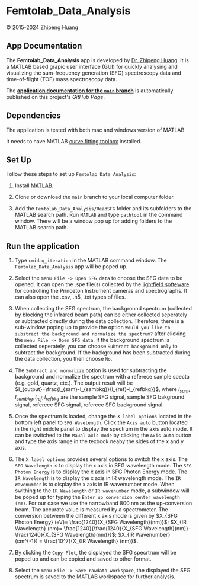 # Femtolab_Data_Analysis 
&copy; 2015-2024 Zhipeng Huang

## App Documentation

The **Femtolab_Data_Analysis** app is developed by [Dr. Zhipeng Huang](https://zhipeng-huang.netlify.app/). It is a MATLAB based grapic user interface (GUI) for quickly analysing and visualizing the sum-frequency generation (SFG) spectroscopy data and time-of-flight (TOF) mass spectroscopy data.

The [**application documentation for the `main` branch**](https://github.com/alancfel/Femtolab_Data_Analysis) is automatically published on this project's *GitHub Page*. 


## Dependencies

The application is tested with both mac and windows version of MATLAB.

It needs to have MATLAB [curve fitting toolbox](https://www.mathworks.com/products/curvefitting.html) installed. 

## Set Up

Follow these steps to set up `Femtolab_Data_Analysis`:

1. Install [MATLAB](https://www.mathworks.com/products/matlab.html).

2. Clone or download the `main` branch to your local computer folder.

3. Add the `Femtolab_Data_Analysis/ReadSFG` folder and its subfolders to the MATLAB search path. Run `MATLAB` and type `pathtool` in the command window. There will be a window pop up for adding folders to the MATLAB search path.


## Run the application

1. Type `cmidaq_iteration` in the MATLAB command window. The `Femtolab_Data_Analysis` app will be poped up.

2. Select the `menu File -> Open SFG data` to choose the SFG data to be opened. It can open the .spe file(s) collected by the [lightfield softeware](https://www.teledynevisionsolutions.com/en-hk/categories/software/vision-application-software/) for controlling the Princeton Instrument cameras and spectrographs. It can also open the .csv, .h5, .txt types of files.

3. When collecting the SFG spectrum, the background spectrum (collected by blocking the infrared beam path) can be either collected seperately or subtracted directly during the data collection. Therefore, there is a sub-window poping up to provide the option `Would you like to substract the background and normalize the spectrum?` after clicking the `menu File -> Open SFG data`. If the background spectrum is collected seperately, you can choose `Subtract background only` to subtract the background. If the background has been subtracted during the data collection, you then choose `No`. 

4. The `Subtract and normalize` option is used for subtracting the background and normalize the spectrum with a referece sample specta (e.g. gold, quartz, etc.). The output result will be $I_{output}=\frac{I_{sam}-I_{sambkg}}{I_{ref}-I_{refbkg}}$, where $I_{sam},I_{sambkg},I_{ref},I_{refbkg}$ are the sample SFG signal, sample SFG bakground signal, referece SFG signal, referece SFG background signal.

5. Once the spectrum is loaded, change the `X label options` located in the bottom left panel to `SFG Wavelength`. Click the `Axis auto` button located in the right middle panel to display the spectrum in the axis auto mode. It can be switched to the `Maual axis mode` by clicking the `Axis auto` button and type the axis range in the texbook neaby the sides of the x and y axis.

6. The `X label options` provides several options to switch the x axis. The `SFG Wavelength` is to display the x axis in SFG wavelength mode. The `SFG Photon Energy` is to display the x axis in SFG Photon Energy mode. The `IR Wavelength` is to display the x axis in IR wavelength mode. The `IR Wavenumber` is to display the x axis in IR wavenumber mode. When swithing to the `IR Wavelength` or `IR wavenumber` mode, a subwindow will be poped up for typing the `Enter up conversion center wavelength (nm)`. For our case we use the narrowband 800 nm as the up-conversion beam. The accurate value is measured by a spectrometer. The conversion between the different x axis mode is given by $X_{SFG Photon Energy} (eV)= \frac{1240}{X_{SFG Wavelength}(nm)}$; $X_{IR Wavelength} (nm)= \frac{1240}{\frac{1240}{X_{SFG Wavelength}(nm)}-\frac{1240}{X_{SFG Wavelength}(nm)}}$; $X_{IR Wavenumber} (cm^{-1}) = \frac{10^7}{X_{IR Wavelength} (nm)}$.

7. By clicking the `Copy Plot`, the displayed the SFG specrtrum will be poped up and can be copied and saved to other format.

8. Select the `menu File -> Save rawdata workspace`, the displayed the SFG spectrum is saved to the MATLAB workspace for further analysis. 












 